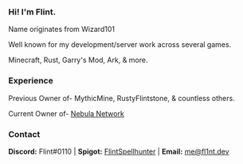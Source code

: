 ### Hi! I'm Flint.

Name originates from Wizard101

Well known for my development/server work across several games.

Minecraft, Rust, Garry's Mod, Ark, & more.

### Experience

Previous Owner of- MythicMine, RustyFlintstone, & countless others.

Current Owner of- [Nebula Network](https://www.nebulamc.io/)

### Contact

**Discord:** Flint#0110 |
**Spigot:** [FlintSpellhunter](https://www.spigotmc.org/members/flintspellhunter.38257/) |
**Email:** me@fl1nt.dev

